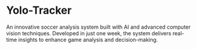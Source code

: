 # Yolo-Tracker
An innovative soccer analysis system built with AI and advanced computer vision techniques. Developed in just one week, the system delivers real-time insights to enhance game analysis and decision-making.
